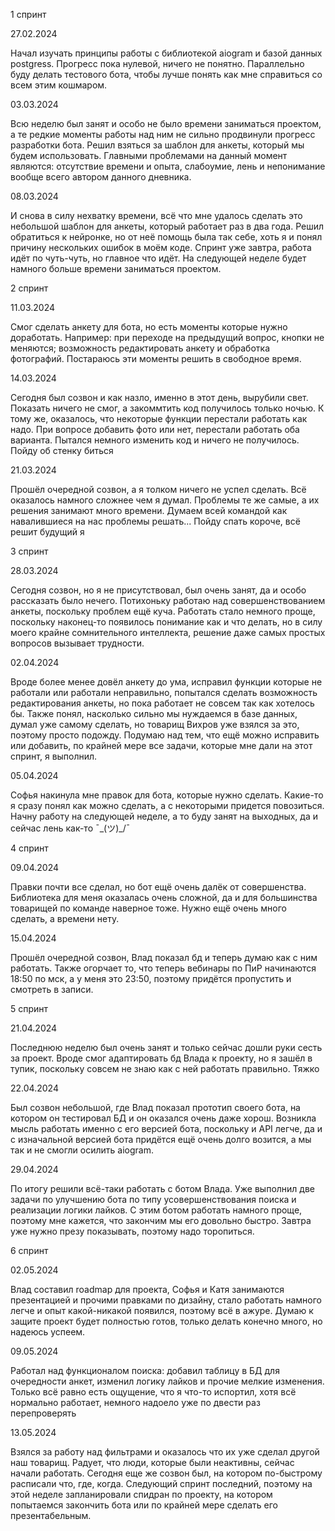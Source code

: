 1 спринт

27.02.2024

Начал изучать принципы работы с библиотекой aiogram и базой данных postgress. Прогресс пока нулевой, ничего не понятно. Параллельно буду делать тестового бота, чтобы лучше понять как мне справиться со всем этим кошмаром.

03.03.2024

Всю неделю был занят и особо не было времени заниматься проектом, а те редкие моменты работы над ним не сильно продвинули прогресс разработки бота. Решил взяться за шаблон для анкеты, который мы будем использовать. Главными проблемами на данный момент являются: отсутствие времени и опыта, слабоумие, лень и непонимание вообще всего автором данного дневника.

08.03.2024

И снова в силу нехватку времени, всё что мне удалось сделать это небольшой шаблон для анкеты, который работает раз в два года. Решил обратиться к нейронке, но от неё помощь была так себе, хоть я и понял причину нескольких ошибок в моём коде. Спринт уже завтра, работа идёт по чуть-чуть, но главное что идёт. На следующей неделе будет намного больше времени заниматься проектом.

2 спринт

11.03.2024

Смог сделать анкету для бота, но есть моменты которые нужно доработать. Например: при переходе на предыдущий вопрос, кнопки не меняются; возможность редактировать анкету и обработка фотографий. Постараюсь эти моменты решить в свободное время.

14.03.2024

Сегодня был созвон и как назло, именно в этот день, вырубили свет. Показать ничего не смог, а закоммтить код получилось только ночью. К тому же, оказалось, что некоторые функции перестали работать как надо. При вопросе добавить фото или нет, перестали работать оба варианта. Пытался немного изменить код и ничего не получилось. Пойду об стенку биться

21.03.2024

Прошёл очередной созвон, а я толком ничего не успел сделать. Всё оказалось намного сложнее чем я думал. Проблемы те же самые, а их решения занимают много времени. Думаем всей командой как навалившиеся на нас проблемы решать...  Пойду спать короче, всё решит будущий я

3 спринт

28.03.2024

Сегодня созвон, но я не присутствовал, был очень занят, да и особо рассказать было нечего. Потихоньку работаю над совершенствованием анкеты, поскольку проблем ещё куча. Работать стало немного проще, поскольку наконец-то появилось понимание как и что делать, но в силу моего крайне сомнительного интеллекта, решение даже самых простых вопросов вызывает трудности.

02.04.2024

Вроде более менее довёл анкету до ума, исправил функции которые не работали или работали неправильно, попытался сделать возможность редактирования анкеты, но пока работает не совсем так как хотелось бы. Также понял, насколько сильно мы нуждаемся в базе данных, думал уже самому сделать, но товарищ Вихров уже взялся за это, поэтому просто подожду. Подумаю над тем, что ещё можно исправить или добавить, по крайней мере все задачи, которые мне дали на этот спринт, я выполнил.

05.04.2024

Софья накинула мне правок для бота, которые нужно сделать. Какие-то я сразу понял как можно сделать, а с некоторыми придется повозиться. Начну работу на следующей неделе, а то буду занят на выходных, да и сейчас лень как-то ¯\_(ツ)_/¯

4 спринт

09.04.2024

Правки почти все сделал, но бот ещё очень далёк от совершенства. Библиотека для меня оказалась очень сложной, да и для большинства товарищей по команде наверное тоже. Нужно ещё очень много сделать, а времени нету.

15.04.2024

Прошёл очередной созвон, Влад показал бд и теперь думаю как с ним работать. Также огорчает то, что теперь вебинары по ПиР начинаются 18:50 по мск, а у меня это 23:50, поэтому придётся пропустить и смотреть в записи.

5 спринт

21.04.2024

Последнюю неделю был очень занят и только сейчас дошли руки сесть за проект. Вроде смог адаптировать бд Влада к проекту, но я зашёл в тупик, поскольку совсем не знаю как с ней работать правильно. Тяжко

22.04.2024

Был созвон небольшой, где Влад показал прототип своего бота, на котором он тестировал БД и он оказался очень даже хорош. Возникла мысль работать именно с его версией бота, поскольку и API легче, да и с изначальной версией бота придётся ещё очень долго возится, а мы так и не смогли осилить aiogram.

29.04.2024

По итогу решили всё-таки работать с ботом Влада. Уже выполнил две задачи по улучшению бота по типу усовершенствования поиска и реализации логики лайков. С этим ботом работать намного проще, поэтому мне кажется, что закончим мы его довольно быстро. Завтра уже нужно презу показывать, поэтому надо торопиться.

6 спринт

02.05.2024

Влад составил roadmap для проекта, Софья и Катя занимаются презентацией и прочими правками по дизайну, стало работать намного легче и опыт какой-никакой появился, поэтому всё в ажуре. Думаю к защите проект будет полностью готов, только делать конечно много, но надеюсь успеем.

09.05.2024

Работал над функционалом поиска: добавил таблицу в БД для очередности анкет, изменил логику лайков и прочие мелкие изменения. Только всё равно есть ощущение, что я что-то испортил, хотя всё нормально работает, немного надоело уже по двести раз перепроверять

13.05.2024

Взялся за работу над фильтрами и оказалось что их уже сделал другой наш товарищ. Радует, что люди, которые были неактивны, сейчас начали работать. Сегодня еще же созвон был, на котором по-быстрому расписали что, где, когда. Следующий спринт последний, поэтому на этой неделе запланировали спидран по проекту, на котором попытаемся закончить бота или по крайней мере сделать его презентабельным.

